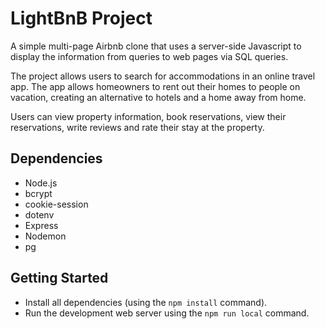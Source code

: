 # LightBnB Project

A simple multi-page Airbnb clone that uses a server-side Javascript to display the information from queries to web pages via SQL queries.

The project allows users to search for accommodations in an online travel app. The app allows homeowners to rent out their homes to people on vacation, creating an alternative to hotels and a home away from home.

Users can view property information, book reservations, view their reservations, write reviews and rate their stay at the property.


## Dependencies

* Node.js
* bcrypt
* cookie-session
* dotenv
* Express
* Nodemon
* pg

## Getting Started

- Install all dependencies (using the `npm install` command).
- Run the development web server using the `npm run local` command.